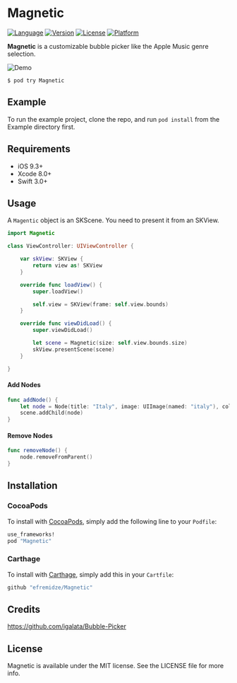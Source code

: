 # Magnetic

[![Language](https://img.shields.io/badge/Swift-3.1-orange.svg?style=flat)](https://swift.org)
[![Version](https://img.shields.io/cocoapods/v/Magnetic.svg?style=flat)](http://cocoapods.org/pods/Magnetic)
[![License](https://img.shields.io/cocoapods/l/Magnetic.svg?style=flat)](http://cocoapods.org/pods/Magnetic)
[![Platform](https://img.shields.io/cocoapods/p/Magnetic.svg?style=flat)](http://cocoapods.org/pods/Magnetic)

**Magnetic** is a customizable bubble picker like the Apple Music genre selection.

![Demo](Images/demo.gif)

```
$ pod try Magnetic
```

## Example

To run the example project, clone the repo, and run `pod install` from the Example directory first.

## Requirements

- iOS 9.3+
- Xcode 8.0+
- Swift 3.0+

## Usage

A `Magentic` object is an SKScene. You need to present it from an SKView.

```swift
import Magnetic

class ViewController: UIViewController {

    var skView: SKView {
        return view as! SKView
    }

    override func loadView() {
        super.loadView()

        self.view = SKView(frame: self.view.bounds)
    }

    override func viewDidLoad() {
        super.viewDidLoad()

        let scene = Magnetic(size: self.view.bounds.size)
        skView.presentScene(scene)
    }

}
```

#### Add Nodes

```swift
func addNode() {
    let node = Node(title: "Italy", image: UIImage(named: "italy"), color: .red, radius: 30)
    scene.addChild(node)
}
```

#### Remove Nodes

```swift
func removeNode() {
    node.removeFromParent()
}
```

## Installation

### CocoaPods
To install with [CocoaPods](http://cocoapods.org/), simply add the following line to your `Podfile`:
```ruby
use_frameworks!
pod "Magnetic"
```

### Carthage
To install with [Carthage](https://github.com/Carthage/Carthage), simply add this in your `Cartfile`:
```ruby
github "efremidze/Magnetic"
```

## Credits

https://github.com/igalata/Bubble-Picker

## License

Magnetic is available under the MIT license. See the LICENSE file for more info.
